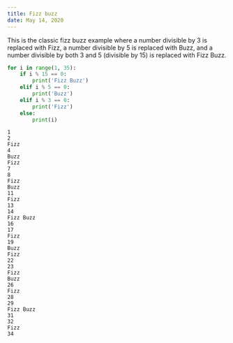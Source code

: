 ```yaml
---
title: Fizz buzz
date: May 14, 2020
---
```


This is the classic fizz buzz example where a number divisible by 3 is replaced with Fizz, a number divisible by 5 is replaced with Buzz, and a number divisible by both 3 and 5 (divisible by 15) is replaced with Fizz Buzz.

```python
for i in range(1, 35):
    if i % 15 == 0:
        print('Fizz Buzz')
    elif i % 5 == 0:
        print('Buzz')
    elif i % 3 == 0:
        print('Fizz')
    else:
        print(i)
```

```
1
2
Fizz
4
Buzz
Fizz
7
8
Fizz
Buzz
11
Fizz
13
14
Fizz Buzz
16
17
Fizz
19
Buzz
Fizz
22
23
Fizz
Buzz
26
Fizz
28
29
Fizz Buzz
31
32
Fizz
34
```
